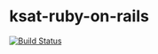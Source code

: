 ksat-ruby-on-rails
==================
[![Build Status](https://travis-ci.org/AmirolAhmad/ksat-ruby-on-rails.png?branch=master)](https://travis-ci.org/AmirolAhmad/ksat-ruby-on-rails)
